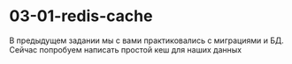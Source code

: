 # 03-01-redis-cache

В предыдущем задании мы с вами практиковались с миграциями и БД. Сейчас попробуем написать простой кеш для наших данных
